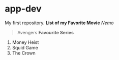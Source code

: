# app-dev
My first repository.
**List of my Favorite Movie**
*Nemo*
> Avengers
**Favourite Series**
1. Money Heist
2. Squid Game
3. The Crown
   
